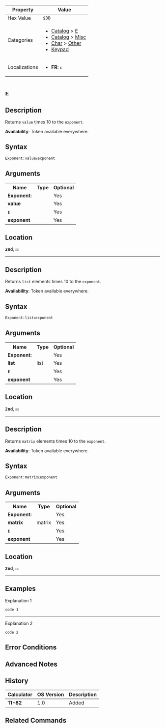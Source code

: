 | Property      | Value |
|---------------|-------|
| Hex Value     | `$3B`|
| Categories    | <ul><li>[Catalog](<../categories/Catalog.md>) > [E](<../categories/Catalog.md#E>)</li><li>[Catalog](<../categories/Catalog.md>) > [Misc](<../categories/Catalog.md#Misc>)</li><li>[Char](<../categories/Char.md>) > [Other](<../categories/Char.md#Other>)</li><li>[Keypad](<../categories/Keypad.md>)</li></ul> |
| Localizations | <ul><li><b>FR</b>: `ᴇ`</li></ul> |

# `ᴇ`

## Description
Returns `value` times 10 to the `exponent`.


<b>Availability</b>: Token available everywhere.

## Syntax
`Exponent:valueᴇexponent`

## Arguments
<table>
<tr><th>Name</th><th>Type</th><th>Optional</th></tr>

<tr><td><b>Exponent:</b></td><td></td><td>Yes</td></tr>

<tr><td><b>value</b></td><td></td><td>Yes</td></tr>

<tr><td><b>ᴇ</b></td><td></td><td>Yes</td></tr>

<tr><td><b>exponent</b></td><td></td><td>Yes</td></tr>

</table>

## Location
<tt><kbd><b>2nd</b></kbd></tt>, <kbd>ᴇᴇ</kbd>
<hr>

## Description
Returns `list` elements times 10 to the `exponent`.


<b>Availability</b>: Token available everywhere.

## Syntax
`Exponent:listᴇexponent`

## Arguments
<table>
<tr><th>Name</th><th>Type</th><th>Optional</th></tr>

<tr><td><b>Exponent:</b></td><td></td><td>Yes</td></tr>

<tr><td><b>list</b></td><td>list</td><td>Yes</td></tr>

<tr><td><b>ᴇ</b></td><td></td><td>Yes</td></tr>

<tr><td><b>exponent</b></td><td></td><td>Yes</td></tr>

</table>

## Location
<tt><kbd><b>2nd</b></kbd></tt>, <kbd>ᴇᴇ</kbd>
<hr>

## Description
Returns `matrix` elements times 10 to the `exponent`.


<b>Availability</b>: Token available everywhere.

## Syntax
`Exponent:matrixᴇexponent`

## Arguments
<table>
<tr><th>Name</th><th>Type</th><th>Optional</th></tr>

<tr><td><b>Exponent:</b></td><td></td><td>Yes</td></tr>

<tr><td><b>matrix</b></td><td>matrix</td><td>Yes</td></tr>

<tr><td><b>ᴇ</b></td><td></td><td>Yes</td></tr>

<tr><td><b>exponent</b></td><td></td><td>Yes</td></tr>

</table>

## Location
<tt><kbd><b>2nd</b></kbd></tt>, <kbd>ᴇᴇ</kbd>
<hr>

## Examples

Explanation 1
```ti-basic
code 1
```
---
Explanation 2
```ti-basic
code 2
```

## Error Conditions


## Advanced Notes


## History
| Calculator | OS Version | Description |
|------------|------------|-------------|
| <b>TI-82</b> | 1.0 | Added |

## Related Commands

